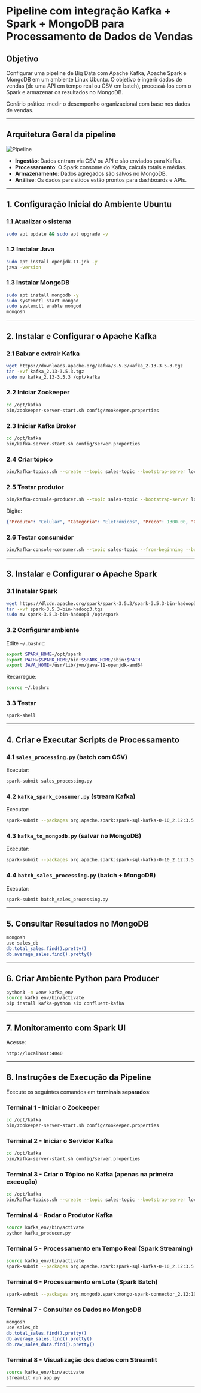 # Pipeline com integração Kafka + Spark + MongoDB para Processamento de Dados de Vendas

## Objetivo

Configurar uma pipeline de Big Data com Apache Kafka, Apache Spark e MongoDB em um ambiente Linux Ubuntu. O objetivo é ingerir dados de vendas (de uma API em tempo real ou CSV em batch), processá-los com o Spark e armazenar os resultados no MongoDB.

Cenário prático: medir o desempenho organizacional com base nos dados de vendas.

---

## Arquitetura Geral da pipeline

![Pipeline](figs/pipeline.png)

* **Ingestão**: Dados entram via CSV ou API e são enviados para Kafka.
* **Processamento**: O Spark consome do Kafka, calcula totais e médias.
* **Armazenamento**: Dados agregados são salvos no MongoDB.
* **Análise**: Os dados persistidos estão prontos para dashboards e APIs.

---

## 1. Configuração Inicial do Ambiente Ubuntu

### 1.1 Atualizar o sistema

```bash
sudo apt update && sudo apt upgrade -y
```

### 1.2 Instalar Java

```bash
sudo apt install openjdk-11-jdk -y
java -version
```

### 1.3 Instalar MongoDB

```bash
sudo apt install mongodb -y
sudo systemctl start mongod
sudo systemctl enable mongod
mongosh
```

---

## 2. Instalar e Configurar o Apache Kafka

### 2.1 Baixar e extrair Kafka

```bash
wget https://downloads.apache.org/kafka/3.5.3/kafka_2.13-3.5.3.tgz
tar -xvf kafka_2.13-3.5.3.tgz
sudo mv kafka_2.13-3.5.3 /opt/kafka
```

### 2.2 Iniciar Zookeeper

```bash
cd /opt/kafka
bin/zookeeper-server-start.sh config/zookeeper.properties
```

### 2.3 Iniciar Kafka Broker

```bash
cd /opt/kafka
bin/kafka-server-start.sh config/server.properties
```

### 2.4 Criar tópico

```bash
bin/kafka-topics.sh --create --topic sales-topic --bootstrap-server localhost:9092 --partitions 1 --replication-factor 1
```

### 2.5 Testar produtor

```bash
bin/kafka-console-producer.sh --topic sales-topic --bootstrap-server localhost:9092
```

Digite:

```json
{"Produto": "Celular", "Categoria": "Eletrônicos", "Preco": 1300.00, "Quantidade": 5}
```

### 2.6 Testar consumidor

```bash
bin/kafka-console-consumer.sh --topic sales-topic --from-beginning --bootstrap-server localhost:9092
```

---

## 3. Instalar e Configurar o Apache Spark

### 3.1 Instalar Spark

```bash
wget https://dlcdn.apache.org/spark/spark-3.5.3/spark-3.5.3-bin-hadoop3.tgz
tar -xvf spark-3.5.3-bin-hadoop3.tgz
sudo mv spark-3.5.3-bin-hadoop3 /opt/spark
```

### 3.2 Configurar ambiente

Edite `~/.bashrc`:

```bash
export SPARK_HOME=/opt/spark
export PATH=$SPARK_HOME/bin:$SPARK_HOME/sbin:$PATH
export JAVA_HOME=/usr/lib/jvm/java-11-openjdk-amd64
```

Recarregue:

```bash
source ~/.bashrc
```

### 3.3 Testar

```bash
spark-shell
```

---

## 4. Criar e Executar Scripts de Processamento

### 4.1 `sales_processing.py` (batch com CSV)

Executar:

```bash
spark-submit sales_processing.py
```

### 4.2 `kafka_spark_consumer.py` (stream Kafka)

Executar:

```bash
spark-submit --packages org.apache.spark:spark-sql-kafka-0-10_2.12:3.5.3 kafka_spark_consumer.py
```

### 4.3 `kafka_to_mongodb.py` (salvar no MongoDB)

Executar:

```bash
spark-submit --packages org.apache.spark:spark-sql-kafka-0-10_2.12:3.5.3,org.mongodb.spark:mongo-spark-connector_2.12:10.1.1 kafka_to_mongodb.py
```

### 4.4 `batch_sales_processing.py` (batch + MongoDB)

Executar:

```bash
spark-submit batch_sales_processing.py
```

---

## 5. Consultar Resultados no MongoDB

```bash
mongosh
use sales_db
db.total_sales.find().pretty()
db.average_sales.find().pretty()
```

---

## 6. Criar Ambiente Python para Producer

```bash
python3 -m venv kafka_env
source kafka_env/bin/activate
pip install kafka-python six confluent-kafka
```

---

## 7. Monitoramento com Spark UI

Acesse:

```
http://localhost:4040
```

---

## 8. Instruções de Execução da Pipeline

Execute os seguintes comandos em **terminais separados**:

### Terminal 1 - Iniciar o Zookeeper

```bash
cd /opt/kafka
bin/zookeeper-server-start.sh config/zookeeper.properties
```

### Terminal 2 - Iniciar o Servidor Kafka

```bash
cd /opt/kafka
bin/kafka-server-start.sh config/server.properties
```

### Terminal 3 - Criar o Tópico no Kafka (apenas na primeira execução)

```bash
cd /opt/kafka
bin/kafka-topics.sh --create --topic sales-topic --bootstrap-server localhost:9092
```

### Terminal 4 - Rodar o Produtor Kafka

```bash
source kafka_env/bin/activate
python kafka_producer.py
```

### Terminal 5 - Processamento em Tempo Real (Spark Streaming)

```bash
source kafka_env/bin/activate
spark-submit --packages org.apache.spark:spark-sql-kafka-0-10_2.12:3.5.3,org.mongodb.spark:mongo-spark-connector_2.12:10.1.1 kafka_spark_consumer.py
```

### Terminal 6 - Processamento em Lote (Spark Batch)

```bash
spark-submit --packages org.mongodb.spark:mongo-spark-connector_2.12:10.1.1 batch_sales_processing.py
```

### Terminal 7 - Consultar os Dados no MongoDB

```bash
mongosh
use sales_db
db.total_sales.find().pretty()
db.average_sales.find().pretty()
db.raw_sales_data.find().pretty()
```

### Terminal 8 - Visualização dos dados com Streamlit

```bash
source kafka_env/bin/activate
streamlit run app.py
```

---
